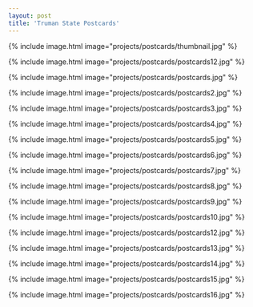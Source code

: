 ```yaml
---
layout: post
title: 'Truman State Postcards'
---
```


{% include image.html image="projects/postcards/thumbnail.jpg" %}

{% include image.html image="projects/postcards/postcards12.jpg" %}

{% include image.html image="projects/postcards/postcards.jpg" %}

{% include image.html image="projects/postcards/postcards2.jpg" %}

{% include image.html image="projects/postcards/postcards3.jpg" %}

{% include image.html image="projects/postcards/postcards4.jpg" %}

{% include image.html image="projects/postcards/postcards5.jpg" %}

{% include image.html image="projects/postcards/postcards6.jpg" %}

{% include image.html image="projects/postcards/postcards7.jpg" %}

{% include image.html image="projects/postcards/postcards8.jpg" %}

{% include image.html image="projects/postcards/postcards9.jpg" %}

{% include image.html image="projects/postcards/postcards10.jpg" %}

{% include image.html image="projects/postcards/postcards12.jpg" %}

{% include image.html image="projects/postcards/postcards13.jpg" %}

{% include image.html image="projects/postcards/postcards14.jpg" %}

{% include image.html image="projects/postcards/postcards15.jpg" %}

{% include image.html image="projects/postcards/postcards16.jpg" %}